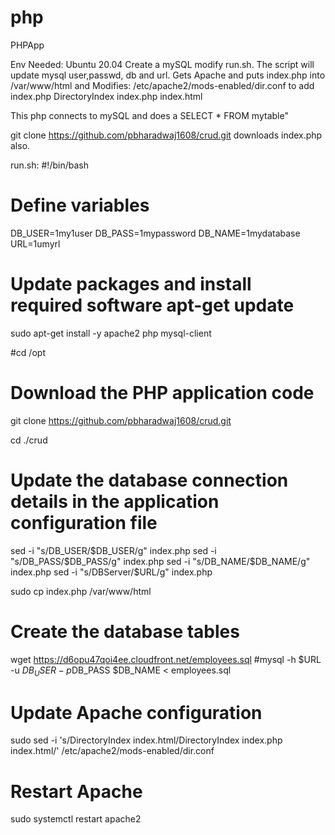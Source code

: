 # php
PHPApp

Env Needed: 
Ubuntu 20.04
Create a mySQL 
modify run.sh. The script will update mysql user,passwd, db and url. Gets Apache and puts index.php into /var/www/html
and Modifies: /etc/apache2/mods-enabled/dir.conf to add index.php
    DirectoryIndex index.php index.html

This php connects to mySQL and does a 
SELECT * FROM mytable"


git clone https://github.com/pbharadwaj1608/crud.git 
downloads index.php also.


run.sh:
#!/bin/bash
# Define variables 
DB_USER=1my1user
DB_PASS=1mypassword
DB_NAME=1mydatabase
URL=1umyrl


# Update packages and install required software apt-get update
sudo apt-get install -y apache2 php mysql-client


#cd /opt

# Download the PHP application code
git clone https://github.com/pbharadwaj1608/crud.git


cd ./crud


# Update the database connection details in the application configuration file 
sed -i "s/DB_USER/$DB_USER/g" index.php
sed -i "s/DB_PASS/$DB_PASS/g" index.php
sed -i "s/DB_NAME/$DB_NAME/g" index.php
sed -i "s/DBServer/$URL/g" index.php

sudo cp index.php /var/www/html


# Create the database tables
wget https://d6opu47qoi4ee.cloudfront.net/employees.sql
#mysql -h $URL -u $DB_USER -p$DB_PASS $DB_NAME < employees.sql


# Update Apache configuration
sudo sed -i 's/DirectoryIndex index.html/DirectoryIndex index.php index.html/' /etc/apache2/mods-enabled/dir.conf


# Restart Apache 
sudo systemctl restart apache2


